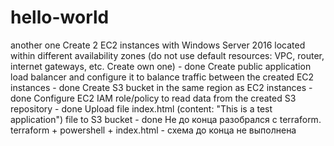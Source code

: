 # hello-world
another one 
Create 2 EC2 instances with Windows Server 2016 located within different availability zones (do not use default resources: VPC, router, internet gateways, etc. Create own one) - done
Create public application load balancer and configure it to balance traffic between the created EC2 instances - done
Create S3 bucket in the same region as EC2 instances - done
Configure EC2 IAM role/policy to read data from the created S3 repository - done
Upload file index.html (content: "This is a test application") file to S3 bucket - done
Не до конца разобрался с terraform. terraform + powershell + index.html - схема до конца не выполнена
